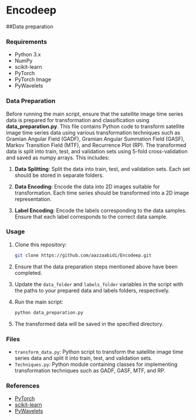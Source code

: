 # Encodeep



##Data preparation 


### Requirements

- Python 3.x
- NumPy
- scikit-learn
- PyTorch
- PyTorch Image
- PyWavelets

### Data Preparation

Before running the main script, ensure that the satellite image time series data is prepared for transformation and classification using **data_preparation.py**. This file contains Python code to transform satellite image time series data using various transformation techniques such as Gramian Angular Field (GADF), Gramian Angular Summation Field (GASF), Markov Transition Field (MTF), and Recurrence Plot (RP). The transformed data is split into train, test, and validation sets using 5-fold cross-validation and saved as numpy arrays. This includes:

1. **Data Splitting**: Split the data into train, test, and validation sets. Each set should be stored in separate folders.

2. **Data Encoding**: Encode the data into 2D images suitable for transformation. Each time series should be transformed into a 2D image representation.

3. **Label Encoding**: Encode the labels corresponding to the data samples. Ensure that each label corresponds to the correct data sample.

### Usage

1. Clone this repository:

    ```bash
    git clone https://github.com/aazzaabidi/Encodeep.git
    ```

2. Ensure that the data preparation steps mentioned above have been completed.

4. Update the `data_folder` and `labels_folder` variables in the script with the paths to your prepared data and labels folders, respectively.

5. Run the main script:

    ```bash
    python data_preparation.py
    ```

6. The transformed data will be saved in the specified directory.

### Files

- `transform_data.py`: Python script to transform the satellite image time series data and split it into train, test, and validation sets.
- `Techniques.py`: Python module containing classes for implementing transformation techniques such as GADF, GASF, MTF, and RP.

### References

- [PyTorch](https://pytorch.org/)
- [scikit-learn](https://scikit-learn.org/)
- [PyWavelets](https://pywavelets.readthedocs.io/en/latest/)

